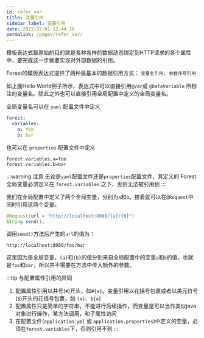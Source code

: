 ```yaml
---
id: refer_var
title: 变量引用
sidebar_label: 变量引用
date: 2022-07-01 12:44:20
permalink: /pages/refer_var/
---
```


模板表达式最原始的目的就是各种各样的数据动态绑定到HTTP请求的各个属性中，要完成这一步就要实现对外部数据的引用。

Forest的模板表达式提供了两种最基本的数据引用方式： `变量名引用`、`参数序号引用`

如上面Hello World例子所示，表达式中可以直接引用`@Var`或 `@DataVariable` 所标注的变量名。除此之外也可以直接引用全局配置中定义的全局变量名。

全局变量名可以在 `yaml` 配置文件中定义

```yaml
forest:
  variables:
    a: foo
    b: bar
```

也可以在 `properties` 配置文件中定义

```properties
forest.variables.a=foo
forest.variables.b=bar
```

:::warning 注意
无论是`yaml`配置文件还是`properties`配置文件，其定义的 Forest 全局变量必须定义在 `forest.variables` 之下，否则无法被引用到
:::

我们在全局配置中定义了两个全局变量，分别为`a`和`b`。接着就可以在`@Request`中同时引用这两个变量。

```java
@Request(url = "http://localhost:8080/{a}/{b}")
String send();
```

调用`send()`方法后产生的`url`的值为：

    http://localhost:8080/foo/bar

这里因为是全局变量，`{a}`和`{b}`的值分别来自全局配置中的变量`a`和`b`的值，也就是`foo`和`bar`，所以并不需要在方法中传入额外的参数。

:::tip 与配置属性引用的异同
1. 配置属性引用以井号(`#`)开头，如`#{a}`。变量引用以花括号包裹或者以美元符号(`$`)开头的花括号包裹，如 `{a}`、`${a}`
2. 配置属性只是简单的字符串，不能进行后续操作，而变量是可以当作类似java对象进行操作，某方法调用，和子属性访问
3. 在配置文件(`application.yml` 或 `application.properties`)中定义的变量，必须在`forest.variables`下，否则引用不到
:::
